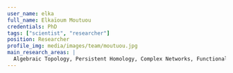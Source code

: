 ```yaml
---
user_name: elka
full_name: Elkaïoum Moutuou
credentials: PhD
tags: ["scientist", "researcher"]
position: Researcher
profile_img: media/images/team/moutuou.jpg
main_research_areas: |
  Algebraic Topology, Persistent Homology, Complex Networks, Functional Connectivity
---
```

